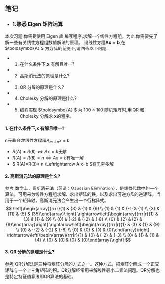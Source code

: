 ## 笔记
- ### 1.熟悉 Eigen 矩阵运算
本次习题,你需要使用 Eigen 库,编写程序,求解一个线性方程组。为此,你需要先了解一些有关线性方程组数值解法的原理。
设线性方程$\boldsymbol{A} \boldsymbol{x}=\boldsymbol{b}$,在 $\boldsymbol{A} $ 为方阵的前提下,请回答以下问题:
- 1. 在什么条件下,$\boldsymbol{x}$ 有解且唯一?
- 2. 高斯消元法的原理是什么?
- 3. QR 分解的原理是什么?
- 4. Cholesky 分解的原理是什么?
- 5. 编程实现 $\boldsymbol{A} $  为 100 × 100 随机矩阵时,用 QR 和 Cholesky 分解求 $\boldsymbol{x}$的程序。

####  1. 在什么条件下,$\boldsymbol{x}$ 有解且唯一?
n元非齐次线性方程组$A_{m \times n} x=b$
- $R(A) \neq R(B)  \Leftrightarrow A x=b$无解
- $R(A)=R(B)=n \Leftrightarrow A x=b$有唯一解
- $ R(A)=R(B)< n \Leftrightarrow A x=b $有无穷多解

#### 2. 高斯消元法的原理是什么?
[参考](https://en.wikipedia.org/wiki/Gaussian_elimination)
数学上，高斯消元法（英语：Gaussian Elimination），是线性代数中的一个算法，可用来为线性方程组求解，求出矩阵的秩，以及求出可逆方阵的逆矩阵。当用于一个矩阵时，高斯消元法会产生出一个行梯阵式。
$$
\left[\begin{array}{rrrr}{1} & {3} & {1} & {9} \\ {1} & {1} & {-1} & {1} \\ {3} & {11} & {5} & {35}\end{array}\right] \rightarrow\left[\begin{array}{rrr|r}{1} & {3} & {1} & {9} \\ {0} & {-2} & {-2} & {-8} \\ {0} & {2} & {2} & {8}\end{array}\right] \rightarrow\left[\begin{array}{rrr|r}{1} & {3} & {1} & {9} \\ {0} & {-2} & {-2} & {-8} \\ {0} & {0} & {0} & {0}\end{array}\right] \rightarrow\left[\begin{array}{rrr|r}{1} & {0} & {-2} & {-3} \\ {0} & {1} & {1} & {4} \\ {0} & {0} & {0} & {0}\end{array}\right]
$$

#### 3. QR 分解的原理是什么?
[参考](https://zh.wikipedia.org/wiki/QR%E5%88%86%E8%A7%A3)
QR分解法是三种将矩阵分解的方式之一。这种方式，把矩阵分解成一个正交矩阵与一个上三角矩阵的积。QR分解经常用来解线性最小二乘法问题。QR分解也是特定特征值算法即QR算法的基础。
